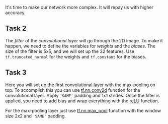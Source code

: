It's time to make our network more complex. It will repay us with higher accuracy.

## Task 2

The _filter_ of the _convolutional layer_ will go through the 2D image. To make it happen, we need to define the variables for _weights_ and the _biases_. The size of the filter is 5x5, and we will set up the 32 features. Use `tf.truncated_normal` for the weights and `tf.constant` for the biases.

## Task 3

Here you will set up the first convolutional layer with the max-pooling on top. To accomplish this you can use [tf.nn.conv2d](https://www.tensorflow.org/api_docs/python/tf/nn/conv2d) function for the convolutional layer. Apply `'SAME'` padding and 1x1 strides. Once the filter is applied, you need to add bias and wrap everything with the [reLU](https://www.tensorflow.org/api_docs/python/tf/nn/relu) function.

For the max-pooling layer just use [tf.nn.max_pool](https://www.tensorflow.org/api_docs/python/tf/nn/max_pool) function with the window size 2x2 and `'SAME'` padding.
